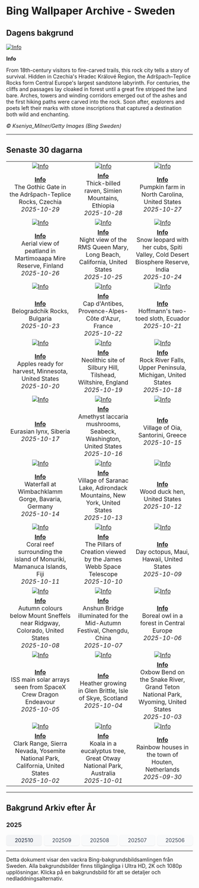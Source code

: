# Bing Wallpaper Archive - Sweden

## Dagens bakgrund

[![Info](https://www.bing.com/th?id=OHR.TepliceRocks_ROW0717999002_UHD.jpg&pid=hp&w=2560)](https://bing.codexun.com/se/detail/20251029)

**Info**

From 18th-century visitors to fire-carved trails, this rock city tells a story of survival. Hidden in Czechia's Hradec Králové Region, the Adršpach–Teplice Rocks form Central Europe's largest sandstone labyrinth. For centuries, the cliffs and passages lay cloaked in forest until a great fire stripped the land bare. Arches, towers and winding corridors emerged out of the ashes and the first hiking paths were carved into the rock. Soon after, explorers and poets left their marks with stone inscriptions that captured a destination both wild and enchanting.

*© Kseniya_Milner/Getty Images (Bing Sweden)*

---

## Senaste 30 dagarna

| | | |
|:---:|:---:|:---:|
| [![Info](https://www.bing.com/th?id=OHR.TepliceRocks_ROW0717999002_UHD.jpg&pid=hp&w=2560)](https://bing.codexun.com/se/detail/20251029) | [![Info](https://www.bing.com/th?id=OHR.AfricanRaven_ROW0614133197_UHD.jpg&pid=hp&w=2560)](https://bing.codexun.com/se/detail/20251028) | [![Info](https://www.bing.com/th?id=OHR.PumpkinFarm_ROW0518823159_UHD.jpg&pid=hp&w=2560)](https://bing.codexun.com/se/detail/20251027) | 
| **[Info](https://bing.codexun.com/se/detail/20251029)**<br>The Gothic Gate in the Adršpach-Teplice Rocks, Czechia<br>*2025-10-29* | **[Info](https://bing.codexun.com/se/detail/20251028)**<br>Thick-billed raven, Simien Mountains, Ethiopia<br>*2025-10-28* | **[Info](https://bing.codexun.com/se/detail/20251027)**<br>Pumpkin farm in North Carolina, United States<br>*2025-10-27* | 
| [![Info](https://www.bing.com/th?id=OHR.MartimoaapaFinland_ROW0416444680_UHD.jpg&pid=hp&w=2560)](https://bing.codexun.com/se/detail/20251026) | [![Info](https://www.bing.com/th?id=OHR.QueenMary_ROW0248943301_UHD.jpg&pid=hp&w=2560)](https://bing.codexun.com/se/detail/20251025) | [![Info](https://www.bing.com/th?id=OHR.SnowLeopard_ROW0153710664_UHD.jpg&pid=hp&w=2560)](https://bing.codexun.com/se/detail/20251024) | 
| **[Info](https://bing.codexun.com/se/detail/20251026)**<br>Aerial view of peatland in Martimoaapa Mire Reserve, Finland<br>*2025-10-26* | **[Info](https://bing.codexun.com/se/detail/20251025)**<br>Night view of the RMS Queen Mary, Long Beach, California, United States<br>*2025-10-25* | **[Info](https://bing.codexun.com/se/detail/20251024)**<br>Snow leopard with her cubs, Spiti Valley, Cold Desert Biosphere Reserve, India<br>*2025-10-24* | 
| [![Info](https://www.bing.com/th?id=OHR.BulgariaRocks_ROW0047570938_UHD.jpg&pid=hp&w=2560)](https://bing.codexun.com/se/detail/20251023) | [![Info](https://www.bing.com/th?id=OHR.CapAntibes_ROW9927091167_UHD.jpg&pid=hp&w=2560)](https://bing.codexun.com/se/detail/20251022) | [![Info](https://www.bing.com/th?id=OHR.HoffmansSloth_ROW9786631767_UHD.jpg&pid=hp&w=2560)](https://bing.codexun.com/se/detail/20251021) | 
| **[Info](https://bing.codexun.com/se/detail/20251023)**<br>Belogradchik Rocks, Bulgaria<br>*2025-10-23* | **[Info](https://bing.codexun.com/se/detail/20251022)**<br>Cap d'Antibes, Provence-Alpes-Côte d'Azur, France<br>*2025-10-22* | **[Info](https://bing.codexun.com/se/detail/20251021)**<br>Hoffmann's two-toed sloth, Ecuador<br>*2025-10-21* | 
| [![Info](https://www.bing.com/th?id=OHR.AppleHarvest_ROW9692877404_UHD.jpg&pid=hp&w=2560)](https://bing.codexun.com/se/detail/20251020) | [![Info](https://www.bing.com/th?id=OHR.SilburyHill_ROW9508999634_UHD.jpg&pid=hp&w=2560)](https://bing.codexun.com/se/detail/20251019) | [![Info](https://www.bing.com/th?id=OHR.RockRiverFalls_ROW9398171921_UHD.jpg&pid=hp&w=2560)](https://bing.codexun.com/se/detail/20251018) | 
| **[Info](https://bing.codexun.com/se/detail/20251020)**<br>Apples ready for harvest, Minnesota, United States<br>*2025-10-20* | **[Info](https://bing.codexun.com/se/detail/20251019)**<br>Neolithic site of Silbury Hill, Tilshead, Wiltshire, England<br>*2025-10-19* | **[Info](https://bing.codexun.com/se/detail/20251018)**<br>Rock River Falls, Upper Peninsula, Michigan, United States<br>*2025-10-18* | 
| [![Info](https://www.bing.com/th?id=OHR.SiberianLynx_ROW0430935564_UHD.jpg&pid=hp&w=2560)](https://bing.codexun.com/se/detail/20251017) | [![Info](https://www.bing.com/th?id=OHR.AmethystLaccaria_ROW0300500776_UHD.jpg&pid=hp&w=2560)](https://bing.codexun.com/se/detail/20251016) | [![Info](https://www.bing.com/th?id=OHR.OiaSantorini_ROW0156825358_UHD.jpg&pid=hp&w=2560)](https://bing.codexun.com/se/detail/20251015) | 
| **[Info](https://bing.codexun.com/se/detail/20251017)**<br>Eurasian lynx, Siberia<br>*2025-10-17* | **[Info](https://bing.codexun.com/se/detail/20251016)**<br>Amethyst laccaria mushrooms, Seabeck, Washington, United States<br>*2025-10-16* | **[Info](https://bing.codexun.com/se/detail/20251015)**<br>Village of Oia, Santorini, Greece<br>*2025-10-15* | 
| [![Info](https://www.bing.com/th?id=OHR.HinterseeWaterfall_ROW0045640204_UHD.jpg&pid=hp&w=2560)](https://bing.codexun.com/se/detail/20251014) | [![Info](https://www.bing.com/th?id=OHR.SaranacLake_ROW9913011112_UHD.jpg&pid=hp&w=2560)](https://bing.codexun.com/se/detail/20251013) | [![Info](https://www.bing.com/th?id=OHR.WoodDuckHen_ROW9793950559_UHD.jpg&pid=hp&w=2560)](https://bing.codexun.com/se/detail/20251012) | 
| **[Info](https://bing.codexun.com/se/detail/20251014)**<br>Waterfall at Wimbachklamm Gorge, Bavaria, Germany<br>*2025-10-14* | **[Info](https://bing.codexun.com/se/detail/20251013)**<br>Village of Saranac Lake, Adirondack Mountains, New York, United States<br>*2025-10-13* | **[Info](https://bing.codexun.com/se/detail/20251012)**<br>Wood duck hen, United States<br>*2025-10-12* | 
| [![Info](https://www.bing.com/th?id=OHR.MonurikiFiji_ROW9654134811_UHD.jpg&pid=hp&w=2560)](https://bing.codexun.com/se/detail/20251011) | [![Info](https://www.bing.com/th?id=OHR.WebbPillars_ROW9564633470_UHD.jpg&pid=hp&w=2560)](https://bing.codexun.com/se/detail/20251010) | [![Info](https://www.bing.com/th?id=OHR.OctopusCyanea_ROW4586818693_UHD.jpg&pid=hp&w=2560)](https://bing.codexun.com/se/detail/20251009) | 
| **[Info](https://bing.codexun.com/se/detail/20251011)**<br>Coral reef surrounding the island of Monuriki, Mamanuca Islands, Fiji<br>*2025-10-11* | **[Info](https://bing.codexun.com/se/detail/20251010)**<br>The Pillars of Creation viewed by the James Webb Space Telescope<br>*2025-10-10* | **[Info](https://bing.codexun.com/se/detail/20251009)**<br>Day octopus, Maui, Hawaii, United States<br>*2025-10-09* | 
| [![Info](https://www.bing.com/th?id=OHR.RidgwayAspens_ROW4668132017_UHD.jpg&pid=hp&w=2560)](https://bing.codexun.com/se/detail/20251008) | [![Info](https://www.bing.com/th?id=OHR.AnshunBridge_ROW9179881328_UHD.jpg&pid=hp&w=2560)](https://bing.codexun.com/se/detail/20251007) | [![Info](https://www.bing.com/th?id=OHR.TeacherOwl_ROW9041107583_UHD.jpg&pid=hp&w=2560)](https://bing.codexun.com/se/detail/20251006) | 
| **[Info](https://bing.codexun.com/se/detail/20251008)**<br>Autumn colours below Mount Sneffels near Ridgway, Colorado, United States<br>*2025-10-08* | **[Info](https://bing.codexun.com/se/detail/20251007)**<br>Anshun Bridge illuminated for the Mid-Autumn Festival, Chengdu, China<br>*2025-10-07* | **[Info](https://bing.codexun.com/se/detail/20251006)**<br>Boreal owl in a forest in Central Europe<br>*2025-10-06* | 
| [![Info](https://www.bing.com/th?id=OHR.DragonEndeavour_ROW8867251205_UHD.jpg&pid=hp&w=2560)](https://bing.codexun.com/se/detail/20251005) | [![Info](https://www.bing.com/th?id=OHR.SkyeHeather_ROW6254655210_UHD.jpg&pid=hp&w=2560)](https://bing.codexun.com/se/detail/20251004) | [![Info](https://www.bing.com/th?id=OHR.OxbowBend_ROW5989192939_UHD.jpg&pid=hp&w=2560)](https://bing.codexun.com/se/detail/20251003) | 
| **[Info](https://bing.codexun.com/se/detail/20251005)**<br>ISS main solar arrays seen from SpaceX Crew Dragon Endeavour<br>*2025-10-05* | **[Info](https://bing.codexun.com/se/detail/20251004)**<br>Heather growing in Glen Brittle, Isle of Skye, Scotland<br>*2025-10-04* | **[Info](https://bing.codexun.com/se/detail/20251003)**<br>Oxbow Bend on the Snake River, Grand Teton National Park, Wyoming, United States<br>*2025-10-03* | 
| [![Info](https://www.bing.com/th?id=OHR.YosemiteClark_ROW5897373346_UHD.jpg&pid=hp&w=2560)](https://bing.codexun.com/se/detail/20251002) | [![Info](https://www.bing.com/th?id=OHR.EucalyptusKoala_ROW5777411549_UHD.jpg&pid=hp&w=2560)](https://bing.codexun.com/se/detail/20251001) | [![Info](https://www.bing.com/th?id=OHR.HoutenHouses_ROW5656377952_UHD.jpg&pid=hp&w=2560)](https://bing.codexun.com/se/detail/20250930) | 
| **[Info](https://bing.codexun.com/se/detail/20251002)**<br>Clark Range, Sierra Nevada, Yosemite National Park, California, United States<br>*2025-10-02* | **[Info](https://bing.codexun.com/se/detail/20251001)**<br>Koala in a eucalyptus tree, Great Otway National Park, Australia<br>*2025-10-01* | **[Info](https://bing.codexun.com/se/detail/20250930)**<br>Rainbow houses in the town of Houten, Netherlands<br>*2025-09-30* | 


---

## Bakgrund Arkiv efter År

### 2025
<div style="display: grid; grid-template-columns: repeat(auto-fit, minmax(80px, 1fr)); gap: 6px; margin: 12px 0;">
<a href="https://bing.codexun.com/se/archive/202510" style="padding: 6px 12px; font-size: 14px; border-radius: 6px; box-shadow: 0 1px 2px rgba(0,0,0,0.1); background-color: #f3f4f6; color: #374151; text-decoration: none; text-align: center; transition: background-color 0.2s ease; font-weight: 500;">202510</a>
<a href="https://bing.codexun.com/se/archive/202509" style="padding: 6px 12px; font-size: 14px; border-radius: 6px; box-shadow: 0 1px 2px rgba(0,0,0,0.1); background-color: #f9fafb; color: #374151; text-decoration: none; text-align: center; transition: background-color 0.2s ease;">202509</a>
<a href="https://bing.codexun.com/se/archive/202508" style="padding: 6px 12px; font-size: 14px; border-radius: 6px; box-shadow: 0 1px 2px rgba(0,0,0,0.1); background-color: #f9fafb; color: #374151; text-decoration: none; text-align: center; transition: background-color 0.2s ease;">202508</a>
<a href="https://bing.codexun.com/se/archive/202507" style="padding: 6px 12px; font-size: 14px; border-radius: 6px; box-shadow: 0 1px 2px rgba(0,0,0,0.1); background-color: #f9fafb; color: #374151; text-decoration: none; text-align: center; transition: background-color 0.2s ease;">202507</a>
<a href="https://bing.codexun.com/se/archive/202506" style="padding: 6px 12px; font-size: 14px; border-radius: 6px; box-shadow: 0 1px 2px rgba(0,0,0,0.1); background-color: #f9fafb; color: #374151; text-decoration: none; text-align: center; transition: background-color 0.2s ease;">202506</a>
</div>



---

Detta dokument visar den vackra Bing-bakgrundsbildsamlingen från Sweden. Alla bakgrundsbilder finns tillgängliga i Ultra HD, 2K och 1080p upplösningar. Klicka på en bakgrundsbild för att se detaljer och nedladdningsalternativ.
